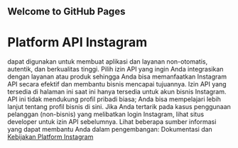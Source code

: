 ## Welcome to GitHub Pages

# Platform API Instagram 
dapat digunakan untuk membuat aplikasi dan layanan non-otomatis, autentik, dan berkualitas tinggi. Pilih izin API yang ingin Anda integrasikan dengan layanan atau produk sehingga Anda bisa memanfaatkan Instagram API secara efektif dan membantu bisnis mencapai tujuannya.
Izin API yang tersedia di halaman ini saat ini hanya tersedia untuk akun bisnis Instagram. API ini tidak mendukung profil pribadi biasa; Anda bisa mempelajari lebih lanjut tentang profil bisnis di sini. Jika Anda tertarik pada kasus penggunaan pelanggan (non-bisnis) yang melibatkan login Instagram, lihat situs developer untuk izin API sebelumnya.
Lihat beberapa sumber informasi yang dapat membantu Anda dalam pengembangan: Dokumentasi dan [Kebijakan Platform Instagram](https://www.instagram.com/about/legal/terms/api/?fbclid=IwAR3-Y45y4IQWcBZzwsTS9sVH1RUSchiDj6URA5bLNm9CHbq3YJXSnDii77k)
